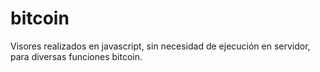 # bitcoin
Visores realizados en javascript, sin necesidad de ejecución en servidor, para diversas funciones bitcoin.
